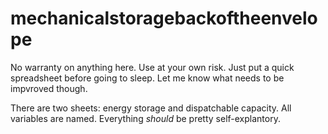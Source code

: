 # mechanicalstoragebackoftheenvelope

No warranty on anything here.
Use at your own risk.
Just put a quick spreadsheet before going to sleep.
Let me know what needs to be impvroved though.

There are two sheets: energy storage and dispatchable capacity. All variables are named. Everything *should* be pretty self-explantory.
